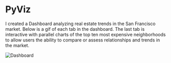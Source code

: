# PyViz

I created a Dashboard analyzing real estate trends in the San Francisco market. Below is a gif of each tab in the dashboard. The last tab is interactive with parallel charts of the top ten most expensive neighborhoods to allow users the ability to compare or assess relationships and trends in the market.

![Dashboard](/Images/dashboard-demo.gif)


